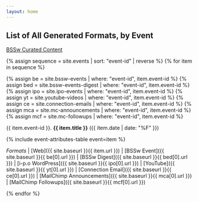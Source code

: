 ```yaml
---
layout: home
---
```

## List of All Generated Formats, by Event

[BSSw Curated Content](swr-panels-cc.md)

{% assign sequence = site.events | sort: "event-id" | reverse %}
{% for item in sequence %}

{% assign be = site.bssw-events | where: "event-id", item.event-id %}
{% assign bed = site.bssw-events-digest | where: "event-id", item.event-id %}
{% assign ipo = site.ipo-events | where: "event-id", item.event-id %}
{% assign yt = site.youtube-videos | where: "event-id", item.event-id %}
{% assign ce = site.connection-emails | where: "event-id", item.event-id %}
{% assign mca = site.mc-announcements | where: "event-id", item.event-id %}
{% assign mcf = site.mc-followups | where: "event-id", item.event-id %}

{{ item.event-id }}\. **{{ item.title }}** ({{ item.date | date: "%F" }})

{% include event-attributes-table event=item %}

*Formats* | [Web]({{ site.baseurl }}{{ item.url }}) | [BSSw Event]({{ site.baseurl }}{{ be[0].url }}) | [BSSw Digest]({{ site.baseurl }}{{ bed[0].url }}) | [i-p.o WordPress]({{ site.baseurl }}{{ ipo[0].url }})
 | [YouTube]({{ site.baseurl }}{{ yt[0].url }}) | [Connection Email]({{ site.baseurl }}{{ ce[0].url }}) | [MailChimp Announcements]({{ site.baseurl }}{{ mca[0].url }}) | [MailChimp Followups]({{ site.baseurl }}{{ mcf[0].url }})

{% endfor %}

